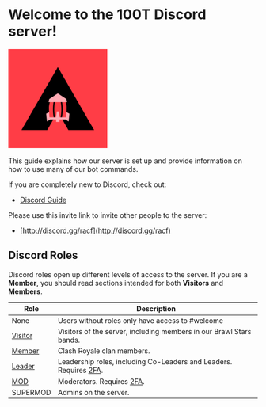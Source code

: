 # Welcome to the 100T Discord server!

<img src="https://raw.githubusercontent.com/smlbiobot/racf-discord-doc/master/docs/img/racf/racf-logo-bg-red.png" width="200" height="200">

This guide explains how our server is set up and provide information on how to use many of our bot commands.

If you are completely new to Discord, check out:

- [Discord Guide](https://discordguide.us/guides.html#/desktop)

Please use this invite link to invite other people to the server:

- [http://discord.gg/racf](http://discord.gg/racf)

## Discord Roles

Discord roles open up different levels of access to the server. If you are a **Member**, you should read sections intended for both **Visitors** and **Members**.

Role | Description
--- | ---
None | Users without roles only have access to #welcome
[Visitor](visitors.md) | Visitors of the server, including members in our Brawl Stars bands.
[Member](members.md) | Clash Royale clan members.
[Leader](leaders.md) | Leadership roles, including Co-Leaders and Leaders. Requires [2FA](leader/2fa.md).
[MOD](mods.md) | Moderators. Requires [2FA](leader/2fa.md).
SUPERMOD | Admins on the server.
